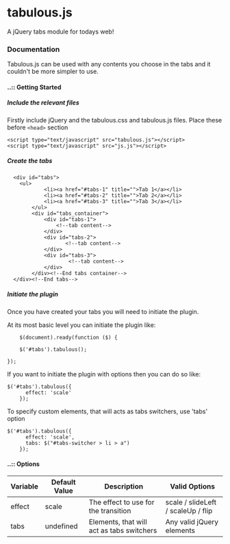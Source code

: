 tabulous.js
===========

A jQuery tabs module for todays web!

### Documentation

Tabulous.js can be used with any contents you choose in the tabs and it couldn't be more simpler to use.

#### ..:: Getting Started

##### Include the relevant files

Firstly include jQuery and the tabulous.css and tabulous.js files. Place these before `<head>` section

  <script type="text/javascript" src="http://ajax.googleapis.com/ajax/libs/jquery/1.7.2/jquery.min.js"></script>
	<script type="text/javascript" src="tabulous.js"></script>
	<script type="text/javascript" src="js.js"></script>

##### Create the tabs

`````
  <div id="tabs">
  	<ul>
			<li><a href="#tabs-1" title="">Tab 1</a></li>
			<li><a href="#tabs-2" title="">Tab 2</a></li>
			<li><a href="#tabs-3" title="">Tab 3</a></li>
		</ul>
		<div id="tabs_container">
			<div id="tabs-1">
				<!--tab content-->
			</div>
			<div id="tabs-2">
				   <!--tab content-->
			</div>
			<div id="tabs-3">
				    <!--tab content-->
			</div>
		</div><!--End tabs container-->	
  </div><!--End tabs-->
`````
##### Initiate the plugin

Once you have created your tabs you will need to initiate the plugin.

At its most basic level you can initiate the plugin like:

`````
	$(document).ready(function ($) {

    $('#tabs').tabulous();

});
`````


If you want to initiate the plugin with options then you can do so like:

`````
$('#tabs').tabulous({
      effect: 'scale'
    });
`````


To specify custom elements, that will acts as tabs switchers, use 'tabs' option

`````
$('#tabs').tabulous({
      effect: 'scale',
      tabs: $("#tabs-switcher > li > a")
    });
`````

#### ..:: Options

<table>
	<thead>
		<tr>
			<th>Variable</th>
			<th>Default Value</th>
			<th>Description</th>
			<th>Valid Options</th>
		</tr>
	</thead>
	<tbody>
		<tr>
			<td>effect</td>
			<td>scale</td>
			<td>The effect to use for the transition</td>
			<td>scale / slideLeft / scaleUp / flip</td>
		</tr>
		<tr>
			<td>tabs</td>
			<td>undefined</td>
			<td>Elements, that will act as tabs switchers</td>
			<td>Any valid jQuery elements</td>
		</tr>
	</tbody>
</table>
